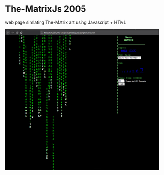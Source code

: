 # The-MatrixJs 2005
web page simlating The-Matrix art using Javascript + HTML

<img src="matrix.PNG" width = "600">
